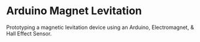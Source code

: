 # Arduino Magnet Levitation
Prototyping a magnetic levitation device using an Arduino, Electromagnet, &amp; Hall Effect Sensor.
